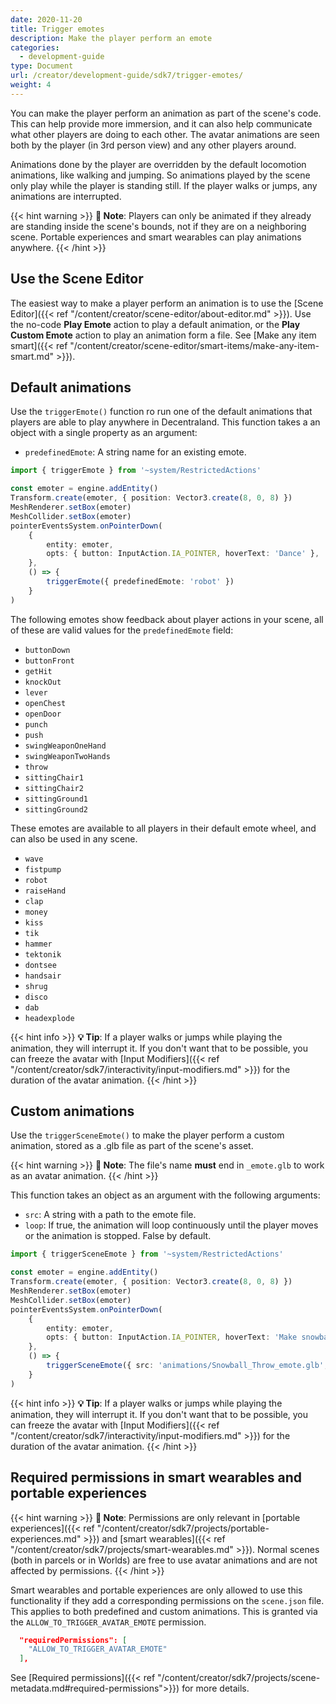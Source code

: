 ```yaml
---
date: 2020-11-20
title: Trigger emotes
description: Make the player perform an emote
categories:
  - development-guide
type: Document
url: /creator/development-guide/sdk7/trigger-emotes/
weight: 4
---
```


You can make the player perform an animation as part of the scene's code. This can help provide more immersion, and it can also help communicate what other players are doing to each other. The avatar animations are seen both by the player (in 3rd person view) and any other players around.

Animations done by the player are overridden by the default locomotion animations, like walking and jumping. So animations played by the scene only play while the player is standing still. If the player walks or jumps, any animations are interrupted.

{{< hint warning >}}
**📔 Note**: Players can only be animated if they already are standing inside the scene's bounds, not if they are on a neighboring scene. Portable experiences and smart wearables can play animations anywhere.
{{< /hint >}}

## Use the Scene Editor

The easiest way to make a player perform an animation is to use the [Scene Editor]({{< ref "/content/creator/scene-editor/about-editor.md" >}}). Use the no-code **Play Emote** action to play a default animation, or the **Play Custom Emote** action to play an animation form a file. See [Make any item smart]({{< ref "/content/creator/scene-editor/smart-items/make-any-item-smart.md" >}}).

## Default animations

Use the `triggerEmote()` function ro run one of the default animations that players are able to play anywhere in Decentraland. This function takes a an object with a single property as an argument:

- `predefinedEmote`: A string name for an existing emote.

```ts
import { triggerEmote } from '~system/RestrictedActions'

const emoter = engine.addEntity()
Transform.create(emoter, { position: Vector3.create(8, 0, 8) })
MeshRenderer.setBox(emoter)
MeshCollider.setBox(emoter)
pointerEventsSystem.onPointerDown(
	{
		entity: emoter,
		opts: { button: InputAction.IA_POINTER, hoverText: 'Dance' },
	},
	() => {
		triggerEmote({ predefinedEmote: 'robot' })
	}
)
```

The following emotes show feedback about player actions in your scene, all of these are valid values for the `predefinedEmote` field:

- `buttonDown`
- `buttonFront`
- `getHit`
- `knockOut`
- `lever`
- `openChest`
- `openDoor`
- `punch`
- `push`
- `swingWeaponOneHand`
- `swingWeaponTwoHands`
- `throw`
- `sittingChair1`
- `sittingChair2`
- `sittingGround1`
- `sittingGround2`

These emotes are available to all players in their default emote wheel, and can also be used in any scene.

- `wave`
- `fistpump`
- `robot`
- `raiseHand`
- `clap`
- `money`
- `kiss`
- `tik`
- `hammer`
- `tektonik`
- `dontsee`
- `handsair`
- `shrug`
- `disco`
- `dab`
- `headexplode`




{{< hint info >}}
**💡 Tip**: If a player walks or jumps while playing the animation, they will interrupt it. If you don't want that to be possible, you can freeze the avatar with [Input Modifiers]({{< ref "/content/creator/sdk7/interactivity/input-modifiers.md" >}}) for the duration of the avatar animation.
{{< /hint >}}

## Custom animations

Use the `triggerSceneEmote()` to make the player perform a custom animation, stored as a .glb file as part of the scene's asset. 

{{< hint warning >}}
**📔 Note**: The file's name **must** end in `_emote.glb` to work as an avatar animation.
{{< /hint >}}

This function takes an object as an argument with the following arguments:

- `src`: A string with a path to the emote file.
- `loop`: If true, the animation will loop continuously until the player moves or the animation is stopped. False by default.

```ts
import { triggerSceneEmote } from '~system/RestrictedActions'

const emoter = engine.addEntity()
Transform.create(emoter, { position: Vector3.create(8, 0, 8) })
MeshRenderer.setBox(emoter)
MeshCollider.setBox(emoter)
pointerEventsSystem.onPointerDown(
	{
		entity: emoter,
		opts: { button: InputAction.IA_POINTER, hoverText: 'Make snowball' },
	},
	() => {
		triggerSceneEmote({ src: 'animations/Snowball_Throw_emote.glb', loop: false })
	}
)
```

{{< hint info >}}
**💡 Tip**: If a player walks or jumps while playing the animation, they will interrupt it. If you don't want that to be possible, you can freeze the avatar with [Input Modifiers]({{< ref "/content/creator/sdk7/interactivity/input-modifiers.md" >}}) for the duration of the avatar animation.
{{< /hint >}}

## Required permissions in smart wearables and portable experiences

{{< hint warning >}}
**📔 Note**: Permissions are only relevant in [portable experiences]({{< ref "/content/creator/sdk7/projects/portable-experiences.md" >}}) and [smart wearables]({{< ref "/content/creator/sdk7/projects/smart-wearables.md" >}}). Normal scenes (both in parcels or in Worlds) are free to use avatar animations and are not affected by permissions.
{{< /hint >}}

Smart wearables and portable experiences are only allowed to use this functionality if they add a corresponding permissions on the `scene.json` file. This applies to both predefined and custom animations. This is granted via the `ALLOW_TO_TRIGGER_AVATAR_EMOTE` permission.

```json
  "requiredPermissions": [
    "ALLOW_TO_TRIGGER_AVATAR_EMOTE"
  ],
```

See [Required permissions]({{< ref "/content/creator/sdk7/projects/scene-metadata.md#required-permissions">}}) for more details.
